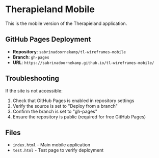 # Therapieland Mobile

This is the mobile version of the Therapieland application.

## GitHub Pages Deployment

- **Repository**: `sabrinadoornekamp/tl-wireframes-mobile`
- **Branch**: `gh-pages`
- **URL**: `https://sabrinadoornekamp.github.io/tl-wireframes-mobile/`

## Troubleshooting

If the site is not accessible:

1. Check that GitHub Pages is enabled in repository settings
2. Verify the source is set to "Deploy from a branch"
3. Confirm the branch is set to "gh-pages"
4. Ensure the repository is public (required for free GitHub Pages)

## Files

- `index.html` - Main mobile application
- `test.html` - Test page to verify deployment